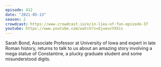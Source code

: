 ```yaml
---
episode: 412
date: "2021-05-13"
season: 2
crowdcast: https://www.crowdcast.io/e/in-lieu-of-fun-episode-37
youtube: https://www.youtube.com/watch?v=OjueuvYXXis
---
```

Sarah Bond, Associate Professor at University of Iowa and expert in late Roman history, returns to talk to us about an amazing story involving a mega statue of Constantine, a plucky graduate student and some misunderstood digits.
